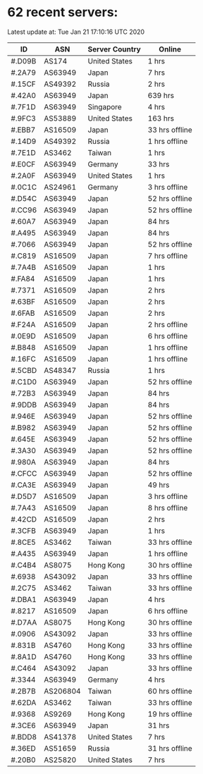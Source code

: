 # 62 recent servers:

Latest update at: Tue Jan 21 17:10:16 UTC 2020

| ID | ASN | Server Country | Online |
| -- | --- | -------------- | ------ |
| #.D09B | AS174 | United States | 1 hrs |
| #.2A79 | AS63949 | Japan | 7 hrs |
| #.15CF | AS49392 | Russia | 2 hrs |
| #.42A0 | AS63949 | Japan | 639 hrs |
| #.7F1D | AS63949 | Singapore | 4 hrs |
| #.9FC3 | AS53889 | United States | 163 hrs |
| #.EBB7 | AS16509 | Japan | 33 hrs offline |
| #.14D9 | AS49392 | Russia | 1 hrs offline |
| #.7E1D | AS3462 | Taiwan | 1 hrs |
| #.E0CF | AS63949 | Germany | 33 hrs |
| #.2A0F | AS63949 | United States | 1 hrs |
| #.0C1C | AS24961 | Germany | 3 hrs offline |
| #.D54C | AS63949 | Japan | 52 hrs offline |
| #.CC96 | AS63949 | Japan | 52 hrs offline |
| #.60A7 | AS63949 | Japan | 84 hrs |
| #.A495 | AS63949 | Japan | 84 hrs |
| #.7066 | AS63949 | Japan | 52 hrs offline |
| #.C819 | AS16509 | Japan | 7 hrs offline |
| #.7A4B | AS16509 | Japan | 1 hrs |
| #.FA84 | AS16509 | Japan | 1 hrs |
| #.7371 | AS16509 | Japan | 2 hrs |
| #.63BF | AS16509 | Japan | 2 hrs |
| #.6FAB | AS16509 | Japan | 2 hrs |
| #.F24A | AS16509 | Japan | 2 hrs offline |
| #.0E9D | AS16509 | Japan | 6 hrs offline |
| #.B848 | AS16509 | Japan | 1 hrs offline |
| #.16FC | AS16509 | Japan | 1 hrs offline |
| #.5CBD | AS48347 | Russia | 1 hrs |
| #.C1D0 | AS63949 | Japan | 52 hrs offline |
| #.72B3 | AS63949 | Japan | 84 hrs |
| #.9DDB | AS63949 | Japan | 84 hrs |
| #.946E | AS63949 | Japan | 52 hrs offline |
| #.B982 | AS63949 | Japan | 52 hrs offline |
| #.645E | AS63949 | Japan | 52 hrs offline |
| #.3A30 | AS63949 | Japan | 52 hrs offline |
| #.980A | AS63949 | Japan | 84 hrs |
| #.CFCC | AS63949 | Japan | 52 hrs offline |
| #.CA3E | AS63949 | Japan | 49 hrs |
| #.D5D7 | AS16509 | Japan | 3 hrs offline |
| #.7A43 | AS16509 | Japan | 8 hrs offline |
| #.42CD | AS16509 | Japan | 2 hrs |
| #.3CFB | AS63949 | Japan | 1 hrs |
| #.8CE5 | AS3462 | Taiwan | 33 hrs offline |
| #.A435 | AS63949 | Japan | 1 hrs offline |
| #.C4B4 | AS8075 | Hong Kong | 30 hrs offline |
| #.6938 | AS43092 | Japan | 33 hrs offline |
| #.2C75 | AS3462 | Taiwan | 33 hrs offline |
| #.DBA1 | AS63949 | Japan | 4 hrs |
| #.8217 | AS16509 | Japan | 6 hrs offline |
| #.D7AA | AS8075 | Hong Kong | 30 hrs offline |
| #.0906 | AS43092 | Japan | 33 hrs offline |
| #.831B | AS4760 | Hong Kong | 33 hrs offline |
| #.8A1D | AS4760 | Hong Kong | 33 hrs offline |
| #.C464 | AS43092 | Japan | 33 hrs offline |
| #.3344 | AS63949 | Germany | 4 hrs |
| #.2B7B | AS206804 | Taiwan | 60 hrs offline |
| #.62DA | AS3462 | Taiwan | 33 hrs offline |
| #.9368 | AS9269 | Hong Kong | 19 hrs offline |
| #.3CE6 | AS63949 | Japan | 31 hrs |
| #.BDD8 | AS41378 | United States | 7 hrs |
| #.36ED | AS51659 | Russia | 31 hrs offline |
| #.20B0 | AS25820 | United States | 7 hrs |

